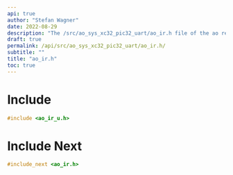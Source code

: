 ```yaml
---
api: true
author: "Stefan Wagner"
date: 2022-08-29
description: "The /src/ao_sys_xc32_pic32_uart/ao_ir.h file of the ao real-time operating system."
draft: true
permalink: /api/src/ao_sys_xc32_pic32_uart/ao_ir.h/
subtitle: ""
title: "ao_ir.h"
toc: true
---
```


# Include

```c
#include <ao_ir_u.h>
```

# Include Next

```c
#include_next <ao_ir.h>
```

